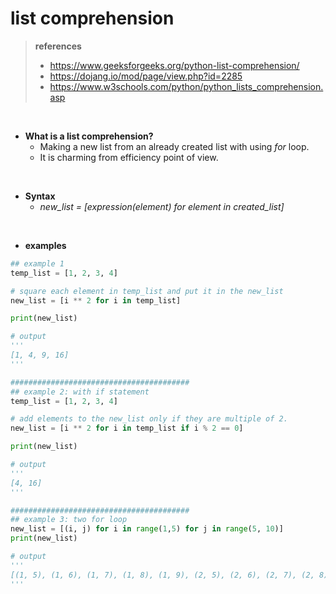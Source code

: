 # list comprehension

>**references**
>- https://www.geeksforgeeks.org/python-list-comprehension/
>- https://dojang.io/mod/page/view.php?id=2285
>- https://www.w3schools.com/python/python_lists_comprehension.asp

<br/>

- **What is a list comprehension?**
    - Making a new list from an already created list with using *for* loop.
    - It is charming from efficiency point of view.

<br/>

- **Syntax**
    - *new_list = [expression(element) for element in created_list]*

<br/>

- **examples**
``` python
## example 1
temp_list = [1, 2, 3, 4]

# square each element in temp_list and put it in the new_list
new_list = [i ** 2 for i in temp_list] 

print(new_list)

# output
'''
[1, 4, 9, 16]
'''

########################################
## example 2: with if statement
temp_list = [1, 2, 3, 4]

# add elements to the new_list only if they are multiple of 2.
new_list = [i ** 2 for i in temp_list if i % 2 == 0]

print(new_list)

# output
'''
[4, 16]
'''

########################################
## example 3: two for loop
new_list = [(i, j) for i in range(1,5) for j in range(5, 10)]
print(new_list)

# output
'''
[(1, 5), (1, 6), (1, 7), (1, 8), (1, 9), (2, 5), (2, 6), (2, 7), (2, 8), (2, 9), (3, 5), (3, 6), (3, 7), (3, 8), (3, 9), (4, 5), (4, 6), (4, 7), (4, 8), (4, 9)]
'''
```